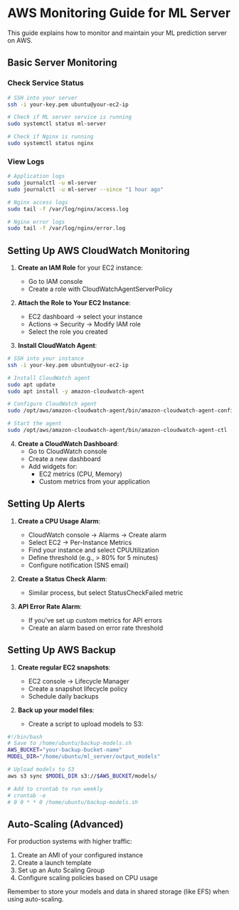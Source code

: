 # AWS Monitoring Guide for ML Server

This guide explains how to monitor and maintain your ML prediction server on AWS.

## Basic Server Monitoring

### Check Service Status

```bash
# SSH into your server
ssh -i your-key.pem ubuntu@your-ec2-ip

# Check if ML server service is running
sudo systemctl status ml-server

# Check if Nginx is running
sudo systemctl status nginx
```

### View Logs

```bash
# Application logs
sudo journalctl -u ml-server
sudo journalctl -u ml-server --since "1 hour ago"

# Nginx access logs
sudo tail -f /var/log/nginx/access.log

# Nginx error logs
sudo tail -f /var/log/nginx/error.log
```

## Setting Up AWS CloudWatch Monitoring

1. **Create an IAM Role** for your EC2 instance:
   - Go to IAM console
   - Create a role with CloudWatchAgentServerPolicy

2. **Attach the Role to Your EC2 Instance**:
   - EC2 dashboard → select your instance
   - Actions → Security → Modify IAM role
   - Select the role you created

3. **Install CloudWatch Agent**:

```bash
# SSH into your instance
ssh -i your-key.pem ubuntu@your-ec2-ip

# Install CloudWatch agent
sudo apt update
sudo apt install -y amazon-cloudwatch-agent

# Configure CloudWatch agent
sudo /opt/aws/amazon-cloudwatch-agent/bin/amazon-cloudwatch-agent-config-wizard

# Start the agent
sudo /opt/aws/amazon-cloudwatch-agent/bin/amazon-cloudwatch-agent-ctl -a fetch-config -m ec2 -s -c file:/opt/aws/amazon-cloudwatch-agent/bin/config.json
```

4. **Create a CloudWatch Dashboard**:
   - Go to CloudWatch console
   - Create a new dashboard
   - Add widgets for:
     - EC2 metrics (CPU, Memory)
     - Custom metrics from your application

## Setting Up Alerts

1. **Create a CPU Usage Alarm**:
   - CloudWatch console → Alarms → Create alarm
   - Select EC2 → Per-Instance Metrics
   - Find your instance and select CPUUtilization
   - Define threshold (e.g., > 80% for 5 minutes)
   - Configure notification (SNS email)

2. **Create a Status Check Alarm**:
   - Similar process, but select StatusCheckFailed metric

3. **API Error Rate Alarm**:
   - If you've set up custom metrics for API errors
   - Create an alarm based on error rate threshold

## Setting Up AWS Backup

1. **Create regular EC2 snapshots**:
   - EC2 console → Lifecycle Manager
   - Create a snapshot lifecycle policy
   - Schedule daily backups

2. **Back up your model files**:
   - Create a script to upload models to S3:

```bash
#!/bin/bash
# Save to /home/ubuntu/backup-models.sh
AWS_BUCKET="your-backup-bucket-name"
MODEL_DIR="/home/ubuntu/ml_server/output_models"

# Upload models to S3
aws s3 sync $MODEL_DIR s3://$AWS_BUCKET/models/

# Add to crontab to run weekly
# crontab -e
# 0 0 * * 0 /home/ubuntu/backup-models.sh
```

## Auto-Scaling (Advanced)

For production systems with higher traffic:

1. Create an AMI of your configured instance
2. Create a launch template
3. Set up an Auto Scaling Group
4. Configure scaling policies based on CPU usage

Remember to store your models and data in shared storage (like EFS) when using auto-scaling.
